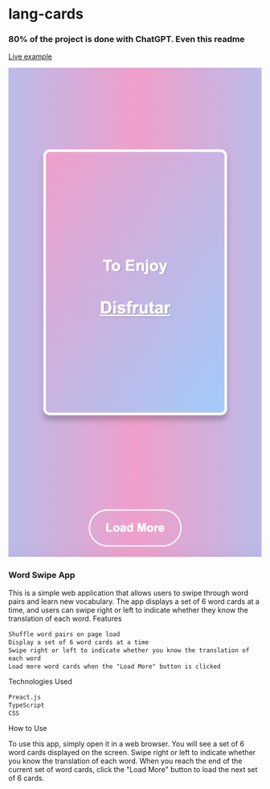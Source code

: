 # lang-cards

### 80% of the project is done with ChatGPT. Even this readme

<a href="https://maksershov.ru/espanol/">Live example</a>

<a href="https://maksershov.ru/espanol/"><img src=src/assets/app.png /></a>


### Word Swipe App

This is a simple web application that allows users to swipe through word pairs and learn new vocabulary. The app displays a set of 6 word cards at a time, and users can swipe right or left to indicate whether they know the translation of each word.
Features

    Shuffle word pairs on page load
    Display a set of 6 word cards at a time
    Swipe right or left to indicate whether you know the translation of each word
    Load more word cards when the "Load More" button is clicked

Technologies Used

    Preact.js
    TypeScript
    CSS

How to Use

To use this app, simply open it in a web browser. You will see a set of 6 word cards displayed on the screen. Swipe right or left to indicate whether you know the translation of each word. When you reach the end of the current set of word cards, click the "Load More" button to load the next set of 6 cards.
